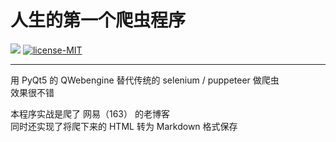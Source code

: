 # 人生的第一个爬虫程序  

[![](https://img.shields.io/badge/version-v3.3.0-yellow.svg)](#) [![license-MIT](https://img.shields.io/badge/license-GPLv3-green.svg)](#)
  
---

用 PyQt5 的 QWebengine 替代传统的 selenium / puppeteer 做爬虫   
效果很不错   

本程序实战是爬了 网易（163） 的老博客   
同时还实现了将爬下来的 HTML 转为 Markdown 格式保存

